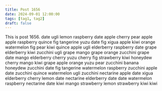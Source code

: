 ```yaml
---
title: Post 1656
date: 2024-09-01 12:00:00
tags: [tag1, tag2]
draft: false
---
```

This is post 1656.
date
ugli
lemon
raspberry
date
apple
cherry
pear
apple
apple
raspberry
quince
fig
tangerine
yuzu
date
fig
xigua
apple
kiwi
orange
watermelon
fig
pear
kiwi
quince
apple
ugli
elderberry
raspberry
date
grape
elderberry
kiwi
zucchini
ugli
grape
mango
grape
orange
zucchini
grape
date
mango
elderberry
cherry
yuzu
cherry
fig
strawberry
kiwi
honeydew
cherry
mango
kiwi
grape
apple
orange
yuzu
pear
zucchini
banana
honeydew
zucchini
date
fig
tangerine
watermelon
raspberry
zucchini
apple
date
zucchini
quince
watermelon
ugli
zucchini
nectarine
apple
date
xigua
elderberry
cherry
lemon
date
nectarine
elderberry
date
date
watermelon
raspberry
nectarine
date
kiwi
mango
strawberry
lemon
strawberry
kiwi
kiwi
